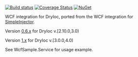 

[![Build status](https://ci.appveyor.com/api/projects/status/github/jasper-d/DryIoc.Wcf?branch=master&svg=true)](https://ci.appveyor.com/project/jasper-d/dryioc-wcf)
[![Coverage Status](https://coveralls.io/repos/github/jasper-d/DryIoc.Wcf/badge.svg?branch=master)](https://coveralls.io/github/jasper-d/DryIoc.Wcf?branch=master)
[![NuGet](https://img.shields.io/nuget/v/DryIoc.Wcf.dll.svg)](https://www.nuget.org/packages/DryIoc.Wcf.dll/)

WCF integration for DryIoc, ported from the WCF integration for [SimpleInjector](https://github.com/simpleinjector/SimpleInjector).

Version [0.6.x](https://www.nuget.org/packages/DryIoc.Wcf.dll/0.6.3.52944) for DryIoc v.[2.10.0,3.0)

Version [1.x](https://www.nuget.org/packages/DryIoc.Wcf.dll/1.0.0.48310) for DryIoc v.[3.0.0,4.0)

See WcfSample.Service for usage example.
